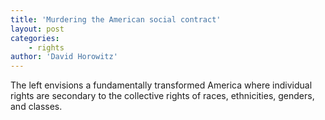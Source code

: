 ```yaml
---
title: 'Murdering the American social contract'
layout: post
categories:
    - rights
author: 'David Horowitz'
---
```


The left envisions a fundamentally transformed America where individual rights are secondary to the collective rights of races, ethnicities, genders, and classes.